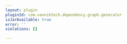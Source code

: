 ```yaml
---
layout: plugin
pluginId: com.vanniktech.dependency.graph.generator
isJarAvailable: true
error: ''
violations: []

---
```

